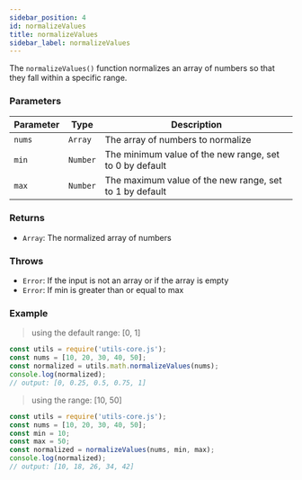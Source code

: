 ```yaml
---
sidebar_position: 4
id: normalizeValues
title: normalizeValues
sidebar_label: normalizeValues
---
```


The `normalizeValues()` function normalizes an array of numbers so that they fall within a specific range.

### Parameters

| Parameter | Type    | Description                                              |
| --------- | ------- | -------------------------------------------------------- |
| `nums`    | `Array` | The array of numbers to normalize                         |
| `min`     | `Number`| The minimum value of the new range, set to 0 by default    |
| `max`     | `Number`| The maximum value of the new range, set to 1 by default    |

### Returns

- `Array`: The normalized array of numbers

### Throws

- `Error`: If the input is not an array or if the array is empty
- `Error`: If min is greater than or equal to max

### Example

> using the default range: [0, 1]

```js
const utils = require('utils-core.js');
const nums = [10, 20, 30, 40, 50];
const normalized = utils.math.normalizeValues(nums);
console.log(normalized);
// output: [0, 0.25, 0.5, 0.75, 1]
```

> using the range: [10, 50]

```js
const utils = require('utils-core.js');
const nums = [10, 20, 30, 40, 50];
const min = 10;
const max = 50;
const normalized = normalizeValues(nums, min, max);
console.log(normalized);
// output: [10, 18, 26, 34, 42]
```
